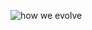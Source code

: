 ![how we evolve](/TheArtOfDataVisualization/people/kristen_youngman/img/stage-of-mind-room-jeeyoung-lee-2.jpg "immense progress is typically made by hiding for long periods of time and sleeping")